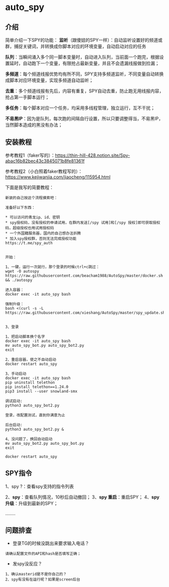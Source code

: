 # auto_spy

## 介绍
简单介绍一下SPY的功能：
**监听**（跟傻妞的SPY一样）：自动监听设置好的频道或群，捕捉关键词，并转换成你脚本对应的环境变量，自动启动对应的任务

**队列**：当瞬间涌入多个同一脚本变量时，自动进入队列，当前面一个跑完，根据设置延时，自动跑下一个变量，有限抢占最新变量，并且不会遗漏线报做到捡漏；

**多频道**：每个频道线报优势均有所不同，SPY支持多频道监听，不同变量自动转换成脚本对应环境变量，实现多频道自动监听；

**去重**：多个频道线报有先后，内容有重复，SPY自动去重，防止跑无用线报内容，抢占第一手脚本运行；

**多任务**：每个脚本对应一个任务，均采用多线程管理，独立运行，互不干扰；

**不易黑IP**：因为是队列，每次跑的间隔自行设置，所以只要调整得当，不易黑IP，当然脚本造成的黑没有办法；



## 安装教程

参考教程1（faker写的）：https://thin-hill-428.notion.site/Spy-abac16b82bec43c3845071b8fe81361f

参考教程2（小白照着faker教程写的）：https://www.kejiwanjia.com/jiaocheng/115954.html

下面是我写的简要教程：

```
新装的自己按这个流程摸索吧：

准备好以下东西：

* 可以访问的青龙ip、id、密钥
* spy授权码，没有授权的申请试用，在群内发送[/spy 试用]和[/spy 授权]即可获取授权码，超级授权也用试用授权码
* 一个外国籍服务器，国内的自己想办法折腾
* 加入spy授权群，否则无法完成授权功能
https://t.me/spy_auth


开始：

1、一键，运行一次就行，那个登录的时候ctrl+c跳过：
wget -O autospy https://raw.githubusercontent.com/beacham1988/AutoSpy/master/docker.sh && ./autospy

进入容器：
docker exec -it auto_spy bash
 
强制升级：
bash <(curl -s -L https://raw.githubusercontent.com/xieshang/AutoSpy/master/spy_update.sh)


3、登录

1、把启动脚本换个名字
docker exec -it auto_spy bash
mv auto_spy_bot.py auto_spy_bot2.py
exit

2、重启容器，使之不自动启动
docker restart auto_spy

3、手动启动
docker exec -it auto_spy bash
pip uninstall telethon
pip install telethon==1.24.0
pip3 install --user snowland-smx

调试启动:
python3 auto_spy_bot2.py

登录，改配置测试，直到你满意为止

后台启动:
python3 auto_spy_bot2.py &

4、没问题了，换回自动启动
mv auto_spy_bot2.py auto_spy_bot.py
exit

docker restart auto_spy
```

## SPY指令

1、spy ?：查看spy支持的指令列表

2、**spy**：查看队列情况，10秒后自动撤回；
3、**spy 重启**：重启SPY；
4、**spy 升级**：升级到最新的SPY；

........


## 问题排查
* 登录TG的时候没跳出来要求输入电话？
```
请确认配置文件的API和hash是否填写正确；
```

* 发spy没反应？
```
1、确认masterid是不是你自己的？
2、spy有没有在运行呢？如果是screen后台
```

